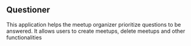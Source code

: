 ## Questioner
This application helps the meetup organizer prioritize questions to be answered. It allows users to create meetups, delete meetups and other functionalities